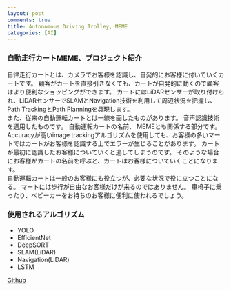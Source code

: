 ```yaml
---
layout: post
comments: true
title: Autonomous Driving Trolley, MEME
categories: [AI]
---
```


### 自動走行カートMEME、プロジェクト紹介  
  自律走行カートとは、カメラでお客様を認識し、自発的にお客様に付いていくカートです。 顧客がカートを直接引きなくても、カートが自発的に動くので顧客はより便利なショッピングができます。 カートにはLiDARセンサーが取り付けられ、LiDARセンサーでSLAMとNavigation技術を利用して周辺状況を把握し、Path  TrackingとPath  Planningを具現します。  
  また、従来の自動運転カートとは一線を画したものがあります。 音声認識技術を適用したものです。 自動運転カートの名前、  MEMEとも関係する部分です。 Accuracyが高いimage trackingアルゴリズムを使用しても、お客様の多いマートではカートがお客様を認識する上でエラーが生じることがあります。 カートが最初に認識したお客様についていくと逃してしまうのです。 そのような場合にお客様がカートの名前を呼ぶと、カートはお客様についていくことになります。  
  自動運転カートは一般のお客様にも役立つが、必要な状況で役に立つことになる。 マートには歩行が自由なお客様だけが来るのではありません。 車椅子に乗ったり、ベビーカーをお持ちのお客様に便利に使われるでしょう。  

### 使用されるアルゴリズム
*   YOLO
*   EfficientNet
*   DeepSORT
*   SLAM(LiDAR)
*   Navigation(LiDAR)
*   LSTM


[Github](./https://github.com/cwkim0314/Autonomous-Driving-Trolley-MEME)
